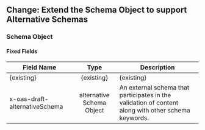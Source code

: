 ## Change: Extend the Schema Object to support Alternative Schemas

### Schema Object

#### Fixed Fields

|Field Name | Type | Description |
|---|:---:|--- |
|{existing} |{existing} |{existing} |
|x-oas-draft-alternativeSchema  |alternative Schema Object  |An external schema that participates in the validation of content along with other schema keywords. |  
